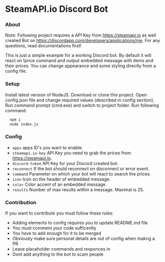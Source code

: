 # SteamAPI.io Discord Bot

### About
Note: Following project requires a API Key from https://steamapi.io as well created Bot on https://discordapp.com/developers/applications/me. For any questions, read documentations first!

This is just a simple example for a working Discord bot. By default it will react on !price command and output embedded message with items and their prices. You can change appearance and some styling directly from a config file.

### Setup
Install latest version of NodeJS.
Download or clone this project.
Open config.json file and change required values (described in config section).
Run command prompt (cmd.exe) and switch to project folder.
Run following command:
```BASH
  npm i
  node index.js
```

### Config
- `apps` apps ID's you want to enable.
- `steamapi.io-key` API Key you need to grab the prices from https://steamapi.io.
- `discord-token` API Key for your Discord created bot.
- `reconnect` If the bot should reconnect on disconnect or error event.
- `command` Parameter on which your bot will react to search the prices.
- `icon` Icon on the header of embedded message.
- `color` Color accent of an embedded message.
- `results` Number of max results within a message. Maximal is 25.

### Contribution
If you want to contribute you must follow these rules:
- Adding elements to config requires you to update README.md file
- You must comment your code sufficently
- You have to add enough for it to be merged
- Obviously make sure personal details are out of config when makng a PR
- Leave placeholder commands and responces in
- Dont add anything to the bot to scam people
